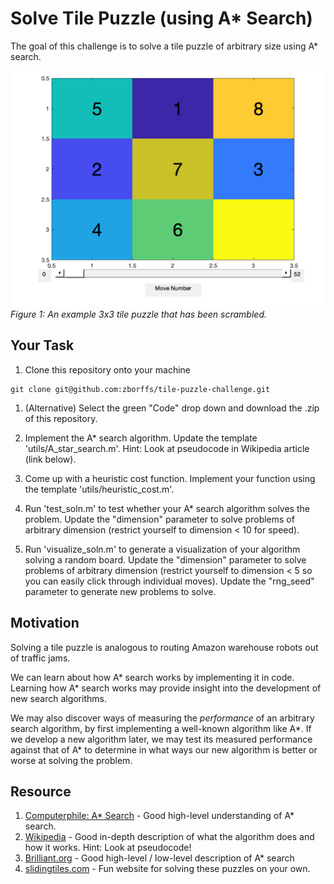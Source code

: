 Solve Tile Puzzle (using A* Search)
===================================

The goal of this challenge is to solve a tile puzzle of arbitrary size using A* search.

![](figures/unsolved_visualization.png)
*Figure 1: An example 3x3 tile puzzle that has been scrambled.*

Your Task
---------
1. Clone this repository onto your machine
```shell
git clone git@github.com:zborffs/tile-puzzle-challenge.git
```

1. (Alternative) Select the green "Code" drop down and download the .zip of this repository.

2. Implement the A* search algorithm. Update the template 'utils/A_star_search.m'. Hint: Look at pseudocode in Wikipedia article (link below).

3. Come up with a heuristic cost function. Implement your function using the template 'utils/heuristic_cost.m'.

4. Run 'test_soln.m' to test whether your A* search algorithm solves the problem. Update the "dimension" parameter to solve problems of arbitrary dimension (restrict yourself to dimension < 10 for speed).

5. Run 'visualize_soln.m' to generate a visualization of your algorithm solving a random board. Update the "dimension" parameter to solve problems of arbitrary dimension (restrict yourself to dimension < 5 so you can easily click through individual moves). Update the "rng_seed" parameter to generate new problems to solve.

Motivation
----------
Solving a tile puzzle is analogous to routing Amazon warehouse robots out of traffic jams. 

We can learn about how A* search works by implementing it in code. Learning how A* search works may provide insight into the development of new search algorithms. 

We may also discover ways of measuring the *performance* of an arbitrary search algorithm, by first implementing a well-known algorithm like A*. If we develop a new algorithm later, we may test its measured performance against that of A* to determine in what ways our new algorithm is better or worse at solving the problem.

Resource
--------
1. [Computerphile: A* Search](https://www.youtube.com/watch?v=ySN5Wnu88nE) - Good high-level understanding of A* search.
2. [Wikipedia](https://en.wikipedia.org/wiki/A*_search_algorithm) - Good in-depth description of what the algorithm does and how it works. Hint: Look at pseudocode!
3. [Brilliant.org](https://brilliant.org/wiki/a-star-search/) - Good high-level / low-level description of A* search
4. [slidingtiles.com](https://slidingtiles.com/en/puzzle/play/art/25367-3x3-puzzle#3x3) - Fun website for solving these puzzles on your own.
